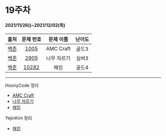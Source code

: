 # 19주차
#### 2021/11/26()~2021/12/02(목)

|               출처               |                   문제 번호                    |  문제 이름  | 난이도 |
| :------------------------------: | :--------------------------------------------: | :---------: | :----: |
| [백준](https://www.acmicpc.net/) |  [1005](https://www.acmicpc.net/problem/1005)  |  AMC Craft  | 골드3  |
| [백준](https://www.acmicpc.net/) |  [2805](https://www.acmicpc.net/problem/2805)  | 나무 자르기 | 실버3  |
| [백준](https://www.acmicpc.net/) | [10282](https://www.acmicpc.net/problem/10282) |    해킹     | 골드4  |




---

HoonyCode 정리

- [AMC Craft](https://pointy-rubidium-c66.notion.site/ACM-Craft-02721f663b0a4b01ac8d9cab31d2f8c6)
- [나무 자르기](https://pointy-rubidium-c66.notion.site/6761fe848faf4fb089ec460d41e2cc8c)
- [해킹](https://pointy-rubidium-c66.notion.site/7c2843e741e24ce69cf7d0ee2eb7acba)

YejinKim 정리
- [해킹](https://branched-prawn-1fd.notion.site/10282-32284b42b98e445e903fed61ea525596)
